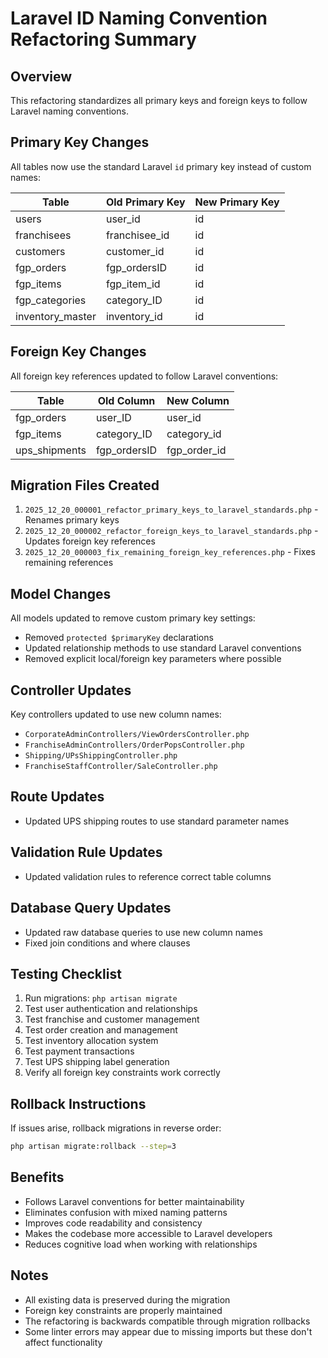 # Laravel ID Naming Convention Refactoring Summary

## Overview
This refactoring standardizes all primary keys and foreign keys to follow Laravel naming conventions.

## Primary Key Changes
All tables now use the standard Laravel `id` primary key instead of custom names:

| Table | Old Primary Key | New Primary Key |
|-------|----------------|-----------------|
| users | user_id | id |
| franchisees | franchisee_id | id |
| customers | customer_id | id |
| fgp_orders | fgp_ordersID | id |
| fgp_items | fgp_item_id | id |
| fgp_categories | category_ID | id |
| inventory_master | inventory_id | id |

## Foreign Key Changes
All foreign key references updated to follow Laravel conventions:

| Table | Old Column | New Column |
|-------|------------|------------|
| fgp_orders | user_ID | user_id |
| fgp_items | category_ID | category_id |
| ups_shipments | fgp_ordersID | fgp_order_id |

## Migration Files Created
1. `2025_12_20_000001_refactor_primary_keys_to_laravel_standards.php` - Renames primary keys
2. `2025_12_20_000002_refactor_foreign_keys_to_laravel_standards.php` - Updates foreign key references
3. `2025_12_20_000003_fix_remaining_foreign_key_references.php` - Fixes remaining references

## Model Changes
All models updated to remove custom primary key settings:
- Removed `protected $primaryKey` declarations
- Updated relationship methods to use standard Laravel conventions
- Removed explicit local/foreign key parameters where possible

## Controller Updates
Key controllers updated to use new column names:
- `CorporateAdminControllers/ViewOrdersController.php`
- `FranchiseAdminControllers/OrderPopsController.php`
- `Shipping/UPsShippingController.php`
- `FranchiseStaffController/SaleController.php`

## Route Updates
- Updated UPS shipping routes to use standard parameter names

## Validation Rule Updates
- Updated validation rules to reference correct table columns

## Database Query Updates
- Updated raw database queries to use new column names
- Fixed join conditions and where clauses

## Testing Checklist
1. Run migrations: `php artisan migrate`
2. Test user authentication and relationships
3. Test franchise and customer management
4. Test order creation and management
5. Test inventory allocation system
6. Test payment transactions
7. Test UPS shipping label generation
8. Verify all foreign key constraints work correctly

## Rollback Instructions
If issues arise, rollback migrations in reverse order:
```bash
php artisan migrate:rollback --step=3
```

## Benefits
- Follows Laravel conventions for better maintainability
- Eliminates confusion with mixed naming patterns
- Improves code readability and consistency
- Makes the codebase more accessible to Laravel developers
- Reduces cognitive load when working with relationships

## Notes
- All existing data is preserved during the migration
- Foreign key constraints are properly maintained
- The refactoring is backwards compatible through migration rollbacks
- Some linter errors may appear due to missing imports but these don't affect functionality 